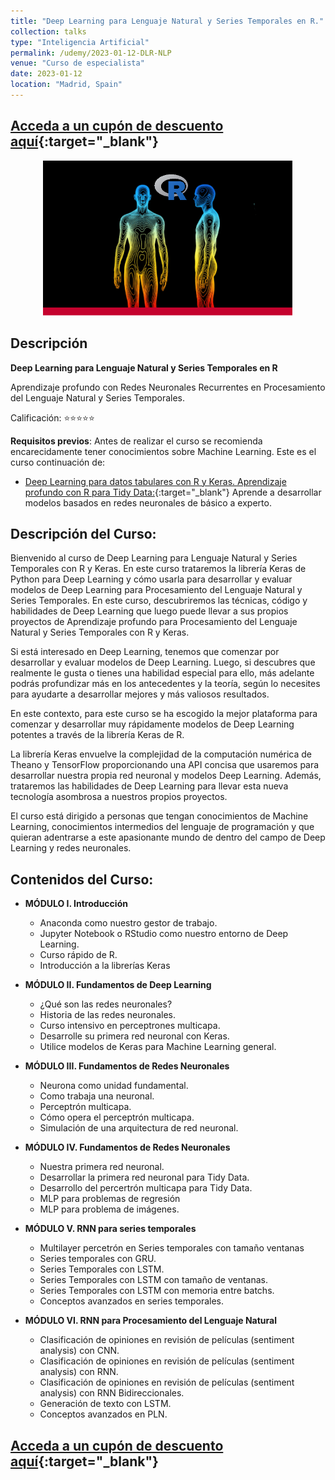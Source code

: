```yaml
---
title: "Deep Learning para Lenguaje Natural y Series Temporales en R."
collection: talks
type: "Inteligencia Artificial"
permalink: /udemy/2023-01-12-DLR-NLP
venue: "Curso de especialista"
date: 2023-01-12
location: "Madrid, Spain"
---
```


## [Acceda a un cupón de descuento aquí](https://www.udemy.com/course/deep-learning-con-r-y-keras/?couponCode=MAR_2025){:target="_blank"}

<div>
<p align = "center">
<img src="/images/courses/DLR-NLP.png" alt="Deep Learning para NLP con R" width="400">
</p>
</div>

## Descripción

<b>Deep Learning para Lenguaje Natural y Series Temporales en R</b>

Aprendizaje profundo con Redes Neuronales Recurrentes en Procesamiento del Lenguaje Natural y Series Temporales.

Calificación: ⭐⭐⭐⭐⭐

<b>Requisitos previos</b>: Antes de realizar el curso se recomienda encarecidamente tener conocimientos sobre Machine Learning. Este es el curso continuación de:
- [Deep Learning para datos tabulares con R y Keras. Aprendizaje profundo con R para Tidy Data:](https://www.udemy.com/course/deep-learning-r/?couponCode=MAR_2025){:target="_blank"} Aprende a desarrollar modelos basados en redes neuronales de básico a experto.

## Descripción del Curso:

Bienvenido al curso de Deep Learning para Lenguaje Natural y Series Temporales con R y Keras. En este curso trataremos la librería Keras de Python para Deep Learning y cómo usarla para desarrollar y evaluar modelos de Deep Learning para Procesamiento del Lenguaje Natural y Series Temporales. En este curso, descubriremos las técnicas, código y habilidades de Deep Learning que luego puede llevar a sus propios proyectos de Aprendizaje profundo para Procesamiento del Lenguaje Natural y Series Temporales con R y Keras.

Si está interesado en Deep Learning, tenemos que comenzar por desarrollar y evaluar modelos de Deep Learning. Luego, si descubres que realmente le gusta o tienes una habilidad especial para ello, más adelante podrás profundizar más en los antecedentes y la teoría, según lo necesites para ayudarte a desarrollar mejores y más valiosos resultados.

En este contexto, para este curso se ha escogido la mejor plataforma para comenzar y desarrollar muy rápidamente modelos de Deep Learning potentes a través de la librería Keras de R.

La librería Keras envuelve la complejidad de la computación numérica de Theano y TensorFlow proporcionando una API concisa que usaremos para desarrollar nuestra propia red neuronal y modelos Deep Learning. Además, trataremos las habilidades de Deep Learning para llevar esta nueva tecnología asombrosa a nuestros propios proyectos.

El curso  está dirigido a personas que tengan conocimientos de Machine Learning, conocimientos intermedios del lenguaje de programación y que quieran adentrarse a este apasionante mundo de dentro del campo de Deep Learning y redes neuronales.

## Contenidos del Curso:

- __MÓDULO I. Introducción__
    - Anaconda como nuestro gestor de trabajo.
    - Jupyter Notebook o RStudio como nuestro entorno de Deep Learning.
    - Curso rápido de R.
    - Introducción a la librerías Keras

- __MÓDULO II. Fundamentos de Deep Learning__
    - ¿Qué son las redes neuronales?
    - Historia de las redes neuronales.
    - Curso intensivo en perceptrones multicapa.
    - Desarrolle su primera red neuronal con Keras.
    - Utilice modelos de Keras  para Machine Learning general.

- __MÓDULO III. Fundamentos de Redes Neuronales__
    - Neurona como unidad fundamental.
    - Como trabaja una neuronal.
    - Perceptrón multicapa.
    - Cómo opera el perceptrón multicapa.
    - Simulación de una arquitectura de red neuronal.

- __MÓDULO IV. Fundamentos de Redes Neuronales__
    - Nuestra primera red neuronal.
    - Desarrollar la primera red neuronal para Tidy Data.
    - Desarrollo del percertrón multicapa para Tidy Data.
    - MLP para problemas de regresión
    - MLP para problema de imágenes.

- __MÓDULO V. RNN para series temporales__
    - Multilayer percetrón en Series temporales con tamaño ventanas
    - Series temporales con GRU.
    - Series Temporales con LSTM.
    - Series Temporales con LSTM con tamaño de ventanas.
    - Series Temporales con LSTM con memoria entre batchs.
    - Conceptos avanzados en series temporales.

- __MÓDULO VI. RNN para Procesamiento del Lenguaje Natural__
    - Clasificación de opiniones en revisión de películas (sentiment analysis) con CNN.
    - Clasificación de opiniones en revisión de películas (sentiment analysis) con RNN.
    - Clasificación de opiniones en revisión de películas (sentiment analysis) con RNN Bidireccionales.
    - Generación de texto con LSTM.
    - Conceptos avanzados en PLN.

## [Acceda a un cupón de descuento aquí](https://www.udemy.com/course/deep-learning-con-r-y-keras/?couponCode=MAR_2025){:target="_blank"}

